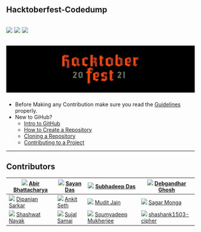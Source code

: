 ##  Hacktoberfest-Codedump
![](https://img.shields.io/twitter/follow/IamAbir82?color=Black&label=Abir%20Bhattacharya&logo=Twitter&logoColor=Blue&style=flat-square)
![](https://img.shields.io/github/forks/abirbhattacharya82/Casino?color=green&label=Forks&logo=github&logoColor=white&style=plastic)
![](https://img.shields.io/github/stars/abirbhattacharya82/Casino?color=green&label=Stars&logo=github&logoColor=white&style=plastic)
--------------------------
![](About/Header.png)
-----------------------------
* Before Making any Contribution make sure you read the [Guidelines](About/Contributing.md) properly.
* New to GiHub?
  * [Intro to GitHub](https://youtu.be/wTTek8P2VB4)
  * [How to Create a Repository](https://youtu.be/o6T5F7-SOAo)
  * [Cloning a Repository](https://youtu.be/oYselL5G280)
  * [Contributing to a Project](https://youtu.be/4vq07q7g2xE)
-------------------------
## Contributors

|![](https://avatars.githubusercontent.com/u/70687014?v=4) [Abir Bhattacharya](https://github.com/abirbhattacharya82) | ![](https://avatars.githubusercontent.com/u/73294479?v=4) [Sayan Das](https://github.com/sayandas722) | ![](https://avatars.githubusercontent.com/u/91138533?v=4) [Subhadeep Das](https://github.com/Subhadas2000) | ![](https://avatars.githubusercontent.com/u/66957584?v=4) [Debgandhar Ghosh](https://github.com/debg48)
|------|--------|----------|-----|
| ![](https://avatars.githubusercontent.com/u/55014298?v=4) [Dipanjan Sarkar](https://github.com/Lucifer39) | ![](https://avatars.githubusercontent.com/u/74983916?v=4) [Ankit Seth](https://github.com/Audacity21) | ![](https://avatars.githubusercontent.com/u/60551604?v=4) [Mudit Jain](https://github.com/MuditJain5) | ![](https://avatars.githubusercontent.com/u/50130301?v=4) [Sagar Monga](https://github.com/sagar-monga) | 
| ![](https://avatars.githubusercontent.com/u/75883118?v=4) [Shashwat Nayak](https://github.com/shashwat-nayak)| ![](https://avatars.githubusercontent.com/u/87236576?v=4) [Sujal Samai](https://github.com/SujalSamai) | ![](https://avatars.githubusercontent.com/u/74106033?v=4) [Soumyadeep Mukherjee](https://github.com/SoumyadeepMukherjee) | ![](https://avatars.githubusercontent.com/u/54381338?v=4) [shashank1503-cipher](https://github.com/shashank1503-cipher) |
